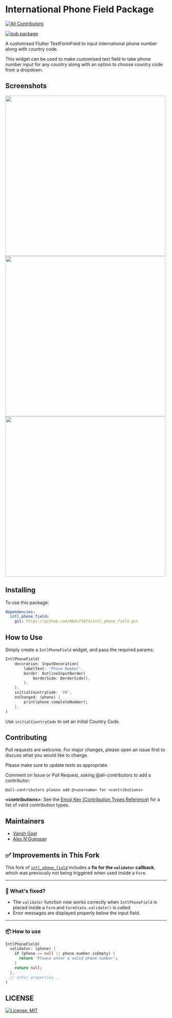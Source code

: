  # International Phone Field Package
<!-- ALL-CONTRIBUTORS-BADGE:START - Do not remove or modify this section -->
[![All Contributors](https://img.shields.io/badge/all_contributors-8-orange.svg?style=flat-square)](#contributors-)
<!-- ALL-CONTRIBUTORS-BADGE:END -->

[![pub package](https://img.shields.io/pub/v/intl_phone_field.svg)](https://pub.dev/packages/intl_phone_field)

A customised Flutter TextFormField to input international phone number along with country code.

This widget can be used to make customised text field to take phone number input for any country along with an option to choose country code from a dropdown.

## Screenshots

<img src="https://github.com/vanshg395/intl_phone_field/blob/master/1.png?raw=true" height="500px"> <img src="https://github.com/vanshg395/intl_phone_field/blob/master/2.png?raw=true" height="500px"> <img src="https://github.com/vanshg395/intl_phone_field/blob/master/3.png?raw=true" height="500px">

## Installing

To use this package:

```yaml
dependencies:
  intl_phone_field:
    git: https://github.com/Abdo73873/intl_phone_field.git
```

## How to Use

Simply create a `IntlPhoneField` widget, and pass the required params:

```dart
IntlPhoneField(
    decoration: InputDecoration(
        labelText: 'Phone Number',
        border: OutlineInputBorder(
            borderSide: BorderSide(),
        ),
    ),
    initialCountryCode: 'IN',
    onChanged: (phone) {
        print(phone.completeNumber);
    },
)
```

Use `initialCountryCode` to set an initial Country Code.

## Contributing

Pull requests are welcome. For major changes, please open an issue first to discuss what you would like to change.

Please make sure to update tests as appropriate.

Comment on Issue or Pull Request, asking @all-contributors to add a contributor:

```shell
@all-contributors please add @<username> for <contributions>
```

**\<contributions>**: See the [Emoji Key (Contribution Types Reference)](https://allcontributors.org/docs/en/emoji-key) for a list of valid contribution types.

## Maintainers
- [Vansh Goel](https://github.com/vanshg395/)
- [Alex N'Guessan](https://github.com/marcaureln/)

## ✅ Improvements in This Fork

This fork of [`intl_phone_field`](https://pub.dev/packages/intl_phone_field) includes a **fix for the `validator` callback**, which was previously not being triggered when used inside a `Form`.

---

### 🔧 What's fixed?

- The `validator` function now works correctly when `IntlPhoneField` is placed inside a `Form` and `FormState.validate()` is called.
- Error messages are displayed properly below the input field.

---

### 📦 How to use

```dart
IntlPhoneField(
  validator: (phone) {
    if (phone == null || phone.number.isEmpty) {
      return 'Please enter a valid phone number';
    }
    return null;
  },
  // other properties...
)
```


## LICENSE

[![License: MIT](https://img.shields.io/badge/License-MIT-yellow.svg)](https://opensource.org/licenses/MIT)
